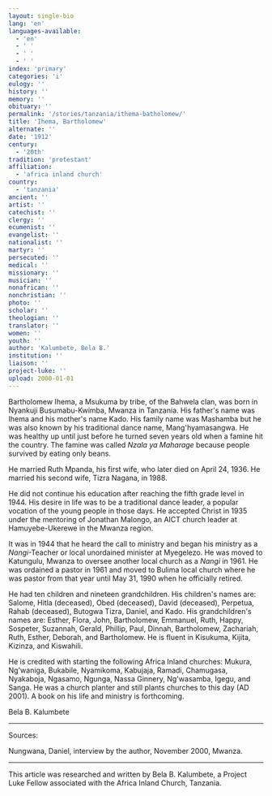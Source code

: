 ```yaml
---
layout: single-bio
lang: 'en'
languages-available:
  - 'en'
  - ' '
  - ' '
  - ' '
index: 'primary'
categories: 'i'
eulogy: ''
history: ''
memory: ''
obituary: ''
permalink: '/stories/tanzania/ithema-batholomew/'
title: 'Ihema, Bartholomew'
alternate: ''
date: '1912'
century:
  - '20th'
tradition: 'protestant'
affiliation:
  - 'africa inland church'
country:
  - 'tanzania'
ancient: ''
artist: ''
catechist: ''
clergy: ''
ecumenist: ''
evangelist: ''
nationalist: ''
martyr: ''
persecuted: ''
medical: ''
missionary: ''
musician: ''
nonafrican: ''
nonchristian: ''
photo: ''
scholar: ''
theologian: ''
translator: ''
women: ''
youth: ''
author: 'Kalumbete, Bela B.'
institution: ''
liaison: ''
project-luke: ''
upload: 2000-01-01
---
```



Bartholomew Ihema, a Msukuma by tribe, of the Bahwela clan, was born in Nyankuji Busumabu-Kwimba, Mwanza in Tanzania.  His father's name was Ihema and his mother's name Kado.  His family name was Mashamba but he was also known by his traditional dance name, Mang'hyamasangwa.  He was healthy up until just before he turned seven years old when a famine hit the country.  The famine was called *Nzala ya Maharage* because people survived by eating only beans.

He married Ruth Mpanda, his first wife, who later died on April 24, 1936.  He married his second wife, Tizra Nagana, in 1988.

He did not continue his education after reaching the fifth grade level in 1944.  His desire in life was to be a traditional dance leader, a popular vocation of the young people in those days.  He accepted Christ in 1935 under the mentoring of Jonathan Malongo, an AICT church leader at Hamuyebe-Ukerewe in the Mwanza region.

It was in 1944 that he heard the call to ministry and began his ministry as a *Nangi*-Teacher or local unordained minister at Myegelezo.  He was moved to Katungulu, Mwanza to oversee another local church as a *Nangi* in 1961. He was ordained a pastor in 1961 and moved to Bulima local church where he was pastor from that year until May 31, 1990 when he officially retired.

He had ten children and nineteen grandchildren.  His children's names are: Salome, Hitla (deceased), Obed (deceased), David (deceased), Perpetua, Rahab (deceased), Butogwa Tizra, Daniel, and Kado.  His grandchildren's names are: Esther, Flora, John, Bartholomew, Emmanuel, Ruth, Happy, Sospeter, Suzannah, Gerald, Phillip, Paul, Dinnah, Bartholomew, Zachariah, Ruth, Esther, Deborah, and Bartholomew.  He is fluent in Kisukuma, Kijita, Kizinza, and Kiswahili.

He is credited with starting the following Africa Inland churches:  Mukura, Ng'waniga, Bukabile, Nyamikoma, Kabujaja, Ramadi, Chamugasa, Nyakaboja, Ngasamo, Ngunga, Nassa Ginnery, Ng'wasamba, Igegu, and Sanga.  He was a church planter and still plants churches to this day (AD 2001).  A book on his life and ministry is forthcoming.

Bela B. Kalumbete

---

Sources:

Nungwana, Daniel, interview by the author, November 2000, Mwanza.

---

This article was researched and written by Bela B. Kalumbete, a Project Luke Fellow associated with the Africa Inland Church, Tanzania.